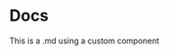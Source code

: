 <script setup>
import CustomComponent from '../lib/components/HelloWorld.vue'
</script>

# Docs

This is a .md using a custom component

<CustomComponent />

